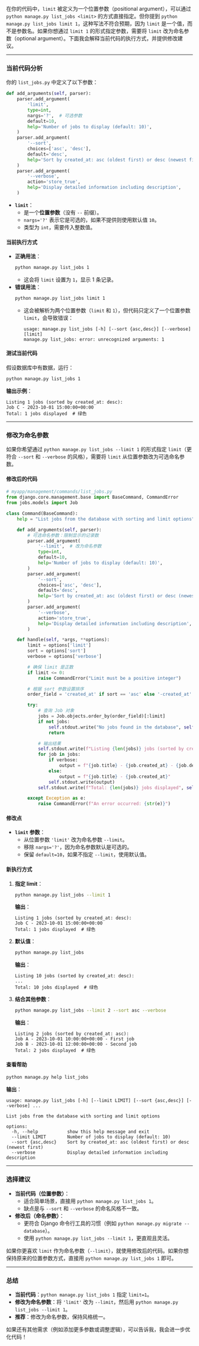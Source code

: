 在你的代码中，`limit` 被定义为一个位置参数（positional argument），可以通过 `python manage.py list_jobs <limit>` 的方式直接指定。但你提到 `python manage.py list_jobs limit 1`，这种写法不符合预期，因为 `limit` 是一个值，而不是参数名。如果你想通过 `limit 1` 的形式指定参数，需要将 `limit` 改为命名参数（optional argument）。下面我会解释当前代码的执行方式，并提供修改建议。

---

### 当前代码分析
你的 `list_jobs.py` 中定义了以下参数：
```python
def add_arguments(self, parser):
    parser.add_argument(
        'limit',
        type=int,
        nargs='?',  # 可选参数
        default=10,
        help='Number of jobs to display (default: 10)',
    )
    parser.add_argument(
        '--sort',
        choices=['asc', 'desc'],
        default='desc',
        help='Sort by created_at: asc (oldest first) or desc (newest first)',
    )
    parser.add_argument(
        '--verbose',
        action='store_true',
        help='Display detailed information including description',
    )
```
- **`limit`**：
  - 是一个**位置参数**（没有 `--` 前缀）。
  - `nargs='?'` 表示它是可选的，如果不提供则使用默认值 `10`。
  - 类型为 `int`，需要传入整数值。

#### 当前执行方式
- **正确用法**：
  ```bash
  python manage.py list_jobs 1
  ```
  - 这会将 `limit` 设置为 `1`，显示 1 条记录。
- **错误用法**：
  ```bash
  python manage.py list_jobs limit 1
  ```
  - 这会被解析为两个位置参数（`limit` 和 `1`），但代码只定义了一个位置参数 `limit`，会导致错误：
    ```
    usage: manage.py list_jobs [-h] [--sort {asc,desc}] [--verbose] [limit]
    manage.py list_jobs: error: unrecognized arguments: 1
    ```

#### 测试当前代码
假设数据库中有数据，运行：
```bash
python manage.py list_jobs 1
```
**输出示例**：
```
Listing 1 jobs (sorted by created_at: desc):
Job C - 2023-10-01 15:00:00+00:00
Total: 1 jobs displayed  # 绿色
```

---

### 修改为命名参数
如果你希望通过 `python manage.py list_jobs --limit 1` 的形式指定 `limit`（更符合 `--sort` 和 `--verbose` 的风格），需要将 `limit` 从位置参数改为可选命名参数。

#### 修改后的代码
```python
# myapp/management/commands/list_jobs.py
from django.core.management.base import BaseCommand, CommandError
from jobs.models import Job

class Command(BaseCommand):
    help = "List jobs from the database with sorting and limit options"

    def add_arguments(self, parser):
        # 可选命名参数：限制显示的记录数
        parser.add_argument(
            '--limit',  # 改为命名参数
            type=int,
            default=10,
            help='Number of jobs to display (default: 10)',
        )
        parser.add_argument(
            '--sort',
            choices=['asc', 'desc'],
            default='desc',
            help='Sort by created_at: asc (oldest first) or desc (newest first)',
        )
        parser.add_argument(
            '--verbose',
            action='store_true',
            help='Display detailed information including description',
        )

    def handle(self, *args, **options):
        limit = options['limit']
        sort = options['sort']
        verbose = options['verbose']

        # 确保 limit 是正数
        if limit <= 0:
            raise CommandError("Limit must be a positive integer")

        # 根据 sort 参数设置排序
        order_field = 'created_at' if sort == 'asc' else '-created_at'

        try:
            # 查询 Job 对象
            jobs = Job.objects.order_by(order_field)[:limit]
            if not jobs:
                self.stdout.write("No jobs found in the database", self.style.WARNING)
                return

            # 输出结果
            self.stdout.write(f"Listing {len(jobs)} jobs (sorted by created_at: {sort}):")
            for job in jobs:
                if verbose:
                    output = f"{job.title} - {job.created_at} - {job.description}"
                else:
                    output = f"{job.title} - {job.created_at}"
                self.stdout.write(output)
            self.stdout.write(f"Total: {len(jobs)} jobs displayed", self.style.SUCCESS)

        except Exception as e:
            raise CommandError(f"An error occurred: {str(e)}")
```

#### 修改点
- **`limit` 参数**：
  - 从位置参数 `'limit'` 改为命名参数 `--limit`。
  - 移除 `nargs='?'`，因为命名参数默认是可选的。
  - 保留 `default=10`，如果不指定 `--limit`，使用默认值。

#### 新执行方式
1. **指定 limit**：
   ```bash
   python manage.py list_jobs --limit 1
   ```
   **输出**：
   ```
   Listing 1 jobs (sorted by created_at: desc):
   Job C - 2023-10-01 15:00:00+00:00
   Total: 1 jobs displayed  # 绿色
   ```

2. **默认值**：
   ```bash
   python manage.py list_jobs
   ```
   **输出**：
   ```
   Listing 10 jobs (sorted by created_at: desc):
   ...
   Total: 10 jobs displayed  # 绿色
   ```

3. **结合其他参数**：
   ```bash
   python manage.py list_jobs --limit 2 --sort asc --verbose
   ```
   **输出**：
   ```
   Listing 2 jobs (sorted by created_at: asc):
   Job A - 2023-10-01 10:00:00+00:00 - First job
   Job B - 2023-10-01 12:00:00+00:00 - Second job
   Total: 2 jobs displayed  # 绿色
   ```

#### 查看帮助
```bash
python manage.py help list_jobs
```
**输出**：
```
usage: manage.py list_jobs [-h] [--limit LIMIT] [--sort {asc,desc}] [--verbose] ...

List jobs from the database with sorting and limit options

options:
  -h, --help           show this help message and exit
  --limit LIMIT        Number of jobs to display (default: 10)
  --sort {asc,desc}    Sort by created_at: asc (oldest first) or desc (newest first)
  --verbose            Display detailed information including description
```

---

### 选择建议
- **当前代码（位置参数）**：
  - 适合简单场景，直接用 `python manage.py list_jobs 1`。
  - 缺点是与 `--sort` 和 `--verbose` 的命名风格不一致。
- **修改后（命名参数）**：
  - 更符合 Django 命令行工具的习惯（例如 `python manage.py migrate --database`）。
  - 使用 `python manage.py list_jobs --limit 1`，更直观且灵活。

如果你更喜欢 `limit` 作为命名参数（`--limit`），就使用修改后的代码。如果你想保持原来的位置参数方式，直接用 `python manage.py list_jobs 1` 即可。

---

### 总结
- **当前代码**：`python manage.py list_jobs 1` 指定 `limit=1`。
- **修改为命名参数**：将 `'limit'` 改为 `--limit`，然后用 `python manage.py list_jobs --limit 1`。
- **推荐**：修改为命名参数，保持风格统一。

如果还有其他需求（例如添加更多参数或调整逻辑），可以告诉我，我会进一步优化代码！